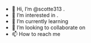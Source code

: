 - 👋 Hi, I’m @scotte313 .
- 👀 I’m interested in .
- 🌱 I’m currently learning 
- 💞️ I’m looking to collaborate on 
- 📫 How to reach me 

<!---
scotte313/scotte313 is a ✨ special ✨ repository because its `README.md` (this file) appears on your GitHub profile.
You can click the Preview link to take a look at your changes.
--->
